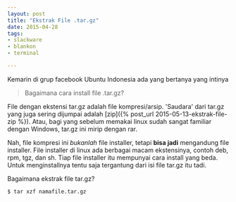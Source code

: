```yaml
---
layout: post
title: "Ekstrak File .tar.gz"
date: 2015-04-28
tags: 
- slackware
- blankon
- terminal

---
```

Kemarin di grup facebook Ubuntu Indonesia ada yang bertanya yang intinya
> Bagaimana cara install file .tar.gz?

File dengan ekstensi tar.gz adalah file kompresi/arsip. 'Saudara' dari tar.gz yang juga sering dijumpai adalah [zip]({% post_url 2015-05-13-ekstrak-file-zip %}). Atau, bagi yang sebelum memakai linux sudah sangat familiar dengan Windows, tar.gz ini mirip dengan rar.

Nah, file kompresi ini _bukanlah_ file installer, tetapi **bisa jadi** mengandung file installer. File installer di linux ada berbagai macam ekstensinya, contoh deb, rpm, tgz, dan sh. Tiap file installer itu mempunyai cara install yang beda. Untuk menginstallnya tentu saja tergantung dari isi file tar.gz itu tadi.

Bagaimana ekstrak file tar.gz?
```
$ tar xzf namafile.tar.gz
```
